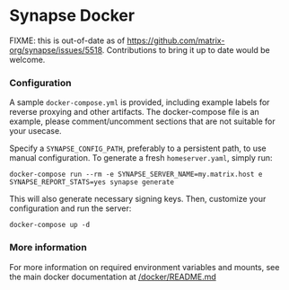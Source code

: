 # Synapse Docker

FIXME: this is out-of-date as of
https://github.com/matrix-org/synapse/issues/5518. Contributions to bring it up
to date would be welcome.

### Configuration

A sample ``docker-compose.yml`` is provided, including example labels for
reverse proxying and other artifacts. The docker-compose file is an example,
please comment/uncomment sections that are not suitable for your usecase.

Specify a ``SYNAPSE_CONFIG_PATH``, preferably to a persistent path,
to use manual configuration. To generate a fresh ``homeserver.yaml``, simply run:

```
docker-compose run --rm -e SYNAPSE_SERVER_NAME=my.matrix.host e SYNAPSE_REPORT_STATS=yes synapse generate
```

This will also generate necessary signing keys.
Then, customize your configuration and run the server:

```
docker-compose up -d
```

### More information

For more information on required environment variables and mounts, see the main docker documentation at [/docker/README.md](../../docker/README.md)
